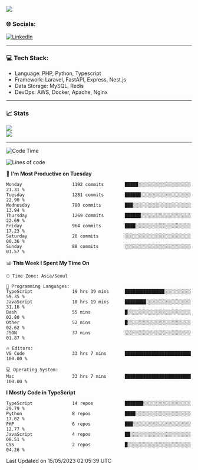 <!--[![](https://visitcount.itsvg.in/api?id=jin-wk&icon=7&color=12)](https://visitcount.itsvg.in)-->
<!--[![Hits](https://hits.seeyoufarm.com/api/count/incr/badge.svg?url=https%3A%2F%2Fgithub.com%2Fjin-wk&count_bg=%235F625C&title_bg=%23555555&icon=github.svg&icon_color=%23E7E7E7&title=Hits&edge_flat=false)](https://hits.seeyoufarm.com)-->
![](https://komarev.com/ghpvc/?username=jin-wk&color=lightgrey&style=for-the-badge)

### 🌐 Socials:
[![LinkedIn](https://img.shields.io/badge/LinkedIn-%230077B5.svg?logo=linkedin&logoColor=white)](https://linkedin.com/in/jinwook-lee-242625241) 

---

### 💻 Tech Stack:
  - Language: PHP, Python, Typescript
  - Framework: Laravel, FastAPI, Express, Nest.js
  - Data Storage: MySQL, Redis
  - DevOps: AWS, Docker, Apache, Nginx

---

### 📈 Stats
![](https://github-readme-stats.vercel.app/api?username=jin-wk&theme=dark&hide_border=true&include_all_commits=true&count_private=true)<br/>
![](https://github-readme-streak-stats.herokuapp.com/?user=jin-wk&theme=dark&hide_border=true)<br/>

---

<!--START_SECTION:waka-->
![Code Time](http://img.shields.io/badge/Code%20Time-532%20hrs%2040%20mins-blue)

![Lines of code](https://img.shields.io/badge/From%20Hello%20World%20I%27ve%20Written-1.6%20million%20lines%20of%20code-blue)

📅 **I'm Most Productive on Tuesday** 

```text
Monday                   1192 commits        █████░░░░░░░░░░░░░░░░░░░░   21.31 % 
Tuesday                  1281 commits        ██████░░░░░░░░░░░░░░░░░░░   22.90 % 
Wednesday                780 commits         ███░░░░░░░░░░░░░░░░░░░░░░   13.94 % 
Thursday                 1269 commits        ██████░░░░░░░░░░░░░░░░░░░   22.69 % 
Friday                   964 commits         ████░░░░░░░░░░░░░░░░░░░░░   17.23 % 
Saturday                 20 commits          ░░░░░░░░░░░░░░░░░░░░░░░░░   00.36 % 
Sunday                   88 commits          ░░░░░░░░░░░░░░░░░░░░░░░░░   01.57 % 
```


📊 **This Week I Spent My Time On** 

```text
🕑︎ Time Zone: Asia/Seoul

💬 Programming Languages: 
TypeScript               19 hrs 39 mins      ███████████████░░░░░░░░░░   59.35 % 
JavaScript               10 hrs 19 mins      ████████░░░░░░░░░░░░░░░░░   31.16 % 
Bash                     55 mins             █░░░░░░░░░░░░░░░░░░░░░░░░   02.80 % 
Other                    52 mins             █░░░░░░░░░░░░░░░░░░░░░░░░   02.62 % 
JSON                     37 mins             ░░░░░░░░░░░░░░░░░░░░░░░░░   01.87 % 

🔥 Editors: 
VS Code                  33 hrs 7 mins       █████████████████████████   100.00 % 

💻 Operating System: 
Mac                      33 hrs 7 mins       █████████████████████████   100.00 % 
```

**I Mostly Code in TypeScript** 

```text
TypeScript               14 repos            ███████░░░░░░░░░░░░░░░░░░   29.79 % 
Python                   8 repos             ████░░░░░░░░░░░░░░░░░░░░░   17.02 % 
PHP                      6 repos             ███░░░░░░░░░░░░░░░░░░░░░░   12.77 % 
JavaScript               4 repos             ██░░░░░░░░░░░░░░░░░░░░░░░   08.51 % 
CSS                      2 repos             █░░░░░░░░░░░░░░░░░░░░░░░░   04.26 % 
```




 Last Updated on 15/05/2023 02:05:39 UTC
<!--END_SECTION:waka-->
